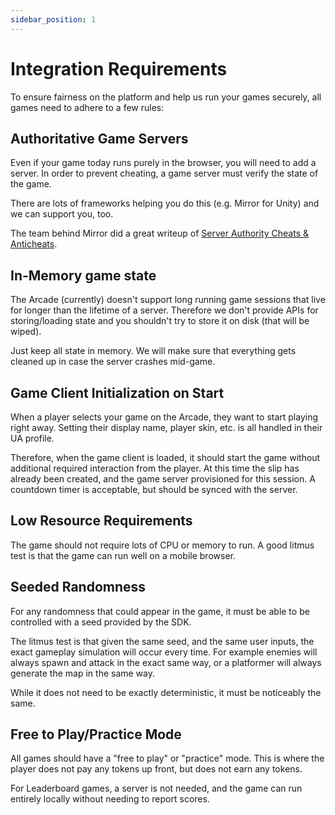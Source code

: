 ```yaml
---
sidebar_position: 1
---
```


# Integration Requirements

To ensure fairness on the platform and help us run your games securely, all games need to adhere to a few rules:

## Authoritative Game Servers

Even if your game today runs purely in the browser, you will need to add a server. In order to prevent cheating, a game server must verify the state of the game.

There are lots of frameworks helping you do this (e.g. Mirror for Unity) and we can support you, too.

The team behind Mirror did a great writeup of [Server Authority Cheats & Anticheats](https://mirror-networking.gitbook.io/docs/faq/cheating).

## In-Memory game state

The Arcade (currently) doesn't support long running game sessions that live for longer than the lifetime of a server. Therefore we don't provide APIs for storing/loading state and you shouldn't try to store it on disk (that will be wiped). 

Just keep all state in memory. We will make sure that everything gets cleaned up in case the server crashes mid-game.

## Game Client Initialization on Start

When a player selects your game on the Arcade, they want to start playing right away. Setting their display name, player skin, etc. is all handled in their UA profile.

Therefore, when the game client is loaded, it should start the game without additional required interaction from the player. At this time the slip has already been created, and the game server provisioned for this session. A countdown timer is acceptable, but should be synced with the server.

## Low Resource Requirements

The game should not require lots of CPU or memory to run. A good litmus test is that the game can run well on a mobile browser.

## Seeded Randomness

For any randomness that could appear in the game, it must be able to be controlled with a seed provided by the SDK.

The litmus test is that given the same seed, and the same user inputs, the exact gameplay simulation will occur every time. For example enemies will always spawn and attack in the exact same way, or a platformer will always generate the map in the same way.

While it does not need to be exactly deterministic, it must be noticeably the same.

## Free to Play/Practice Mode

All games should have a "free to play" or "practice" mode. This is where the player does not pay any tokens up front, but does not earn any tokens.

<!-- TODO: Does this mean there will be no leaderboard for these practice plays? -->

For Leaderboard games, a server is not needed, and the game can run entirely locally without needing to report scores.
